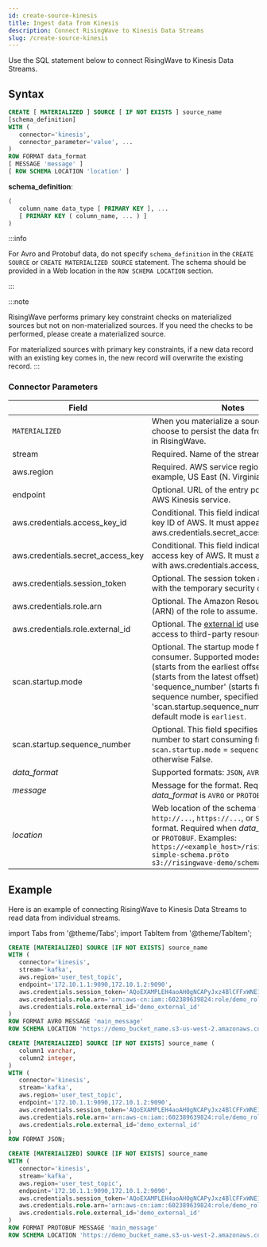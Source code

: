 ```yaml
---
id: create-source-kinesis
title: Ingest data from Kinesis
description: Connect RisingWave to Kinesis Data Streams
slug: /create-source-kinesis
---
```


Use the SQL statement below to connect RisingWave to Kinesis Data Streams.

## Syntax

```sql
CREATE [ MATERIALIZED ] SOURCE [ IF NOT EXISTS ] source_name 
[schema_definition]
WITH (
   connector='kinesis',
   connector_parameter='value', ...
) 
ROW FORMAT data_format
[ MESSAGE 'message' ]
[ ROW SCHEMA LOCATION 'location' ]
```

**schema_definition**:
```sql
(
   column_name data_type [ PRIMARY KEY ], ...
   [ PRIMARY KEY ( column_name, ... ) ]
)
```

:::info

For Avro and Protobuf data, do not specify `schema_definition` in the `CREATE SOURCE` or `CREATE MATERIALIZED SOURCE` statement. The schema should be provided in a Web location in the `ROW SCHEMA LOCATION` section.

:::

:::note

RisingWave performs primary key constraint checks on materialized sources but not on non-materialized sources. If you need the checks to be performed, please create a materialized source.

For materialized sources with primary key constraints, if a new data record with an existing key comes in, the new record will overwrite the existing record. 
:::

### Connector Parameters

|Field|	Notes|
|---|---|
|`MATERIALIZED`| When you materialize a source, you choose to persist the data from the source in RisingWave.|
|stream	|Required. Name of the stream.|
|aws.region	|Required. AWS service region. For example, US East (N. Virginia).|
|endpoint	|Optional. URL of the entry point for the AWS Kinesis service.|
|aws.credentials.access_key_id	|Conditional. This field indicates the access key ID of AWS. It must appear in pairs with aws.credentials.secret_access_key.	|
|aws.credentials.secret_access_key	|Conditional. This field indicates the secret access key of AWS. It must appear in pairs with aws.credentials.access_key_id.	|
|aws.credentials.session_token	|Optional. The session token associated with the temporary security credentials.	|
|aws.credentials.role.arn	|Optional. The Amazon Resource Name (ARN) of the role to assume.|
|aws.credentials.role.external_id|Optional. The [external id](https://aws.amazon.com/blogs/security/how-to-use-external-id-when-granting-access-to-your-aws-resources/) used to authorize access to third-party resources.	|
|scan.startup.mode |Optional. The startup mode for Kinesis consumer. Supported modes: 'earliest' (starts from the earliest offset), 'latest' (starts from the latest offset), and 'sequence_number' (starts from specific sequence number, specified by 'scan.startup.sequence_number'). The default mode is `earliest`.|
|scan.startup.sequence_number |Optional. This field specifies the sequence number to start consuming from. True if `scan.startup.mode` = `sequence_number`, otherwise False.| 
|*data_format*| Supported formats: `JSON`, `AVRO`, `PROTOBUF`.|
|*message* |Message for the format. Required when *data_format* is `AVRO` or `PROTOBUF`.|
|*location*| Web location of the schema file in  `http://...`, `https://...`, or `S3://...` format. Required when *data_format* is `AVRO` or `PROTOBUF`. Examples:<br/>`https://<example_host>/risingwave/proto-simple-schema.proto`<br/>`s3://risingwave-demo/schema-location` |

## Example
Here is an example of connecting RisingWave to Kinesis Data Streams to read data from individual streams.

import Tabs from '@theme/Tabs';
import TabItem from '@theme/TabItem';

<Tabs>
<TabItem value="avro" label="Avro" default>

```sql
CREATE [MATERIALIZED] SOURCE [IF NOT EXISTS] source_name
WITH (
   connector='kinesis',
   stream='kafka',
   aws.region='user_test_topic',
   endpoint='172.10.1.1:9090,172.10.1.2:9090',
   aws.credentials.session_token='AQoEXAMPLEH4aoAH0gNCAPyJxz4BlCFFxWNE1OPTgk5TthT+FvwqnKwRcOIfrRh3c/L To6UDdyJwOOvEVPvLXCrrrUtdnniCEXAMPLE/IvU1dYUg2RVAJBanLiHb4IgRmpRV3z rkuWJOgQs8IZZaIv2BXIa2R4OlgkBN9bkUDNCJiBeb/AXlzBBko7b15fjrBs2+cTQtp Z3CYWFXG8C5zqx37wnOE49mRl/+OtkIKGO7fAE',
   aws.credentials.role.arn='arn:aws-cn:iam::602389639824:role/demo_role',
   aws.credentials.role.external_id='demo_external_id'
) 
ROW FORMAT AVRO MESSAGE 'main_message'
ROW SCHEMA LOCATION 'https://demo_bucket_name.s3-us-west-2.amazonaws.com/demo.avsc';
```
</TabItem>
<TabItem value="json" label="JSON" default>

```sql
CREATE [MATERIALIZED] SOURCE [IF NOT EXISTS] source_name (
   column1 varchar,
   column2 integer,
) 
WITH (
   connector='kinesis',
   stream='kafka',
   aws.region='user_test_topic',
   endpoint='172.10.1.1:9090,172.10.1.2:9090',
   aws.credentials.session_token='AQoEXAMPLEH4aoAH0gNCAPyJxz4BlCFFxWNE1OPTgk5TthT+FvwqnKwRcOIfrRh3c/L To6UDdyJwOOvEVPvLXCrrrUtdnniCEXAMPLE/IvU1dYUg2RVAJBanLiHb4IgRmpRV3z rkuWJOgQs8IZZaIv2BXIa2R4OlgkBN9bkUDNCJiBeb/AXlzBBko7b15fjrBs2+cTQtp Z3CYWFXG8C5zqx37wnOE49mRl/+OtkIKGO7fAE',
   aws.credentials.role.arn='arn:aws-cn:iam::602389639824:role/demo_role',
   aws.credentials.role.external_id='demo_external_id'
) 
ROW FORMAT JSON;
```
</TabItem>
<TabItem value="pb" label="Protobuf" default>

```sql
CREATE [MATERIALIZED] SOURCE [IF NOT EXISTS] source_name
WITH (
   connector='kinesis',
   stream='kafka',
   aws.region='user_test_topic',
   endpoint='172.10.1.1:9090,172.10.1.2:9090',
   aws.credentials.session_token='AQoEXAMPLEH4aoAH0gNCAPyJxz4BlCFFxWNE1OPTgk5TthT+FvwqnKwRcOIfrRh3c/L To6UDdyJwOOvEVPvLXCrrrUtdnniCEXAMPLE/IvU1dYUg2RVAJBanLiHb4IgRmpRV3z rkuWJOgQs8IZZaIv2BXIa2R4OlgkBN9bkUDNCJiBeb/AXlzBBko7b15fjrBs2+cTQtp Z3CYWFXG8C5zqx37wnOE49mRl/+OtkIKGO7fAE',
   aws.credentials.role.arn='arn:aws-cn:iam::602389639824:role/demo_role',
   aws.credentials.role.external_id='demo_external_id'
) 
ROW FORMAT PROTOBUF MESSAGE 'main_message'
ROW SCHEMA LOCATION 'https://demo_bucket_name.s3-us-west-2.amazonaws.com/demo.proto';
```
</TabItem>
</Tabs>

